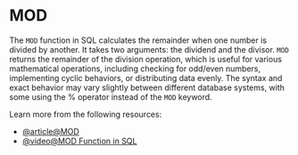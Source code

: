 # MOD

The `MOD` function in SQL calculates the remainder when one number is divided by another. It takes two arguments: the dividend and the divisor. `MOD` returns the remainder of the division operation, which is useful for various mathematical operations, including checking for odd/even numbers, implementing cyclic behaviors, or distributing data evenly. The syntax and exact behavior may vary slightly between different database systems, with some using the % operator instead of the `MOD` keyword.

Learn more from the following resources:

- [@article@MOD](https://www.w3schools.com/sql/func_mysql_mod.asp)
- [@video@MOD Function in SQL](https://www.youtube.com/watch?v=f1Rqf7CwjE0)